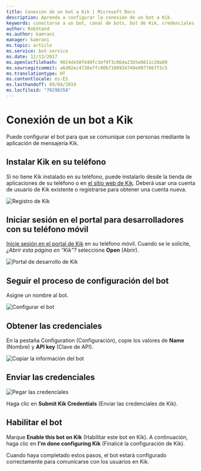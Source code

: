 ```yaml
---
title: Conexión de un bot a Kik | Microsoft Docs
description: Aprenda a configurar la conexión de un bot a Kik.
keywords: conectarse a un bot, canal de bots, bot de Kik, credenciales, configurar, teléfono
author: RobStand
ms.author: kamrani
manager: kamrani
ms.topic: article
ms.service: bot-service
ms.date: 12/13/2017
ms.openlocfilehash: 9024de58fd40fc3ef9f3c064a23b5e0811c20a89
ms.sourcegitcommit: a6d02ec4738e7fc90b7108934740e9077667f3c5
ms.translationtype: HT
ms.contentlocale: es-ES
ms.lasthandoff: 09/04/2019
ms.locfileid: "70298358"
---
```

# <a name="connect-a-bot-to-kik"></a>Conexión de un bot a Kik

Puede configurar el bot para que se comunique con personas mediante la aplicación de mensajería Kik.

## <a name="install-kik-on-your-phone"></a>Instalar Kik en su teléfono

Si no tiene Kik instalado en su teléfono, puede instalarlo desde la tienda de aplicaciones de su teléfono o en <a href="https://www.kik.com/" target="_blank">el sitio web de Kik</a>. Deberá usar una cuenta de usuario de Kik existente o registrarse para obtener una cuenta nueva.

![Registro de Kik](./media/channels/kik-signup.png)

## <a name="log-into-the-dev-portal-with-your-mobile-phone"></a>Iniciar sesión en el portal para desarrolladores con su teléfono móvil

<a href="https://dev.kik.com" target="_blank">Inicie sesión en el portal de Kik</a> en su teléfono móvil. Cuando se le solicite, _¿Abrir esta página en "Kik"?_ seleccione **Open** (Abrir). 

![Portal de desarrollo de Kik](./media/channels/kik-dev-portal.png)

## <a name="follow-the-bot-setup-process"></a>Seguir el proceso de configuración del bot

Asigne un nombre al bot.

![Configurar el bot](./media/channels/kik-phone.png)

## <a name="gather-credentials"></a>Obtener las credenciales

En la pestaña Configuration (Configuración), copie los valores de **Name** (Nombre) y **API key** (Clave de API).

![Copiar la información del bot](./media/channels/kik-configure.png)

## <a name="submit-credentials"></a>Enviar las credenciales

![Pegar las credenciales](./media/channels/kik-creds.png)

Haga clic en **Submit Kik Credentials** (Enviar las credenciales de Kik).

## <a name="enable-the-bot"></a>Habilitar el bot

Marque **Enable this bot on Kik** (Habilitar este bot en Kik). A continuación, haga clic en **I'm done configuring Kik** (Finalicé la configuración de Kik).

Cuando haya completado estos pasos, el bot estará configurado correctamente para comunicarse con los usuarios en Kik.
